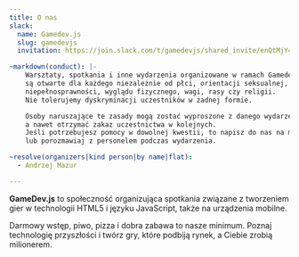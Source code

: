```yaml
---
title: O nas
slack:
  name: Gamedev.js
  slug: gamedevjs
  invitation: https://join.slack.com/t/gamedevjs/shared_invite/enQtMjY4OTQ5MTQxNDQ1LTkzMzBiYjhhYmJiMGNhOTg1YjJlNzYyNDdiNGVhYzIxNjJhNDIyNWZiYTU3OWYzYzVjZDZlODY2NTJmNGZjOTY

~markdown(conduct): |-
    Warsztaty, spotkania i inne wydarzenia organizowane w ramach Gamedev.js
    są otwarte dla każdego niezależnie od płci, orientacji seksualnej,
    niepełnosprawności, wyglądu fizycznego, wagi, rasy czy religii.
    Nie tolerujemy dyskryminacji uczestników w żadnej formie.

    Osoby naruszające te zasady mogą zostać wyproszone z danego wydarzenia,
    a nawet otrzymać zakaz uczestnictwa w kolejnych.
    Jeśli potrzebujesz pomocy w dowolnej kwestii, to napisz do nas na maila
    lub porozmawiaj z personelem podczas wydarzenia.

~resolve(organizers|kind person|by name|flat):
  - Andrzej Mazur

---
```

**GameDev.js** to społeczność organizująca spotkania związane z tworzeniem
gier w technologii HTML5 i języku JavaScript, także na urządzenia
mobilne.

Darmowy wstęp, piwo, pizza i dobra zabawa to nasze minimum.
Poznaj technologię przyszłości i twórz gry, które podbiją
rynek, a Ciebie zrobią milionerem.
